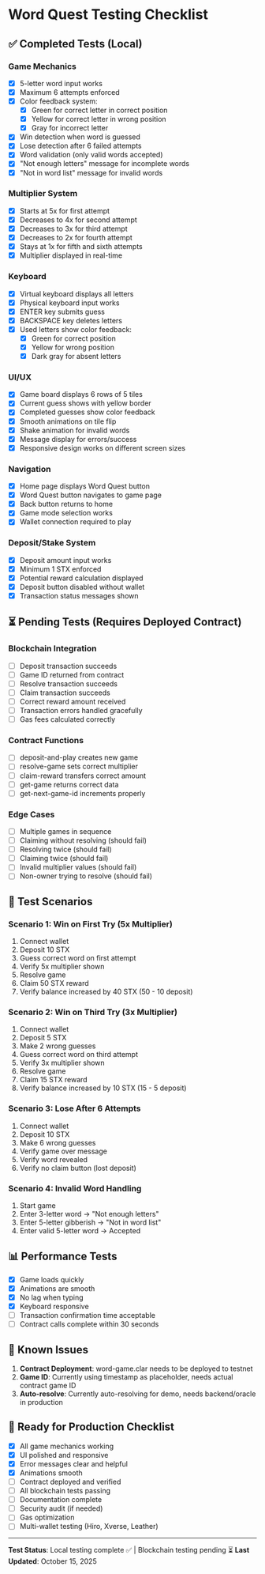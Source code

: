 # Word Quest Testing Checklist

## ✅ Completed Tests (Local)

### Game Mechanics
- [x] 5-letter word input works
- [x] Maximum 6 attempts enforced
- [x] Color feedback system:
  - [x] Green for correct letter in correct position
  - [x] Yellow for correct letter in wrong position
  - [x] Gray for incorrect letter
- [x] Win detection when word is guessed
- [x] Lose detection after 6 failed attempts
- [x] Word validation (only valid words accepted)
- [x] "Not enough letters" message for incomplete words
- [x] "Not in word list" message for invalid words

### Multiplier System
- [x] Starts at 5x for first attempt
- [x] Decreases to 4x for second attempt
- [x] Decreases to 3x for third attempt
- [x] Decreases to 2x for fourth attempt
- [x] Stays at 1x for fifth and sixth attempts
- [x] Multiplier displayed in real-time

### Keyboard
- [x] Virtual keyboard displays all letters
- [x] Physical keyboard input works
- [x] ENTER key submits guess
- [x] BACKSPACE key deletes letters
- [x] Used letters show color feedback:
  - [x] Green for correct position
  - [x] Yellow for wrong position
  - [x] Dark gray for absent letters

### UI/UX
- [x] Game board displays 6 rows of 5 tiles
- [x] Current guess shows with yellow border
- [x] Completed guesses show color feedback
- [x] Smooth animations on tile flip
- [x] Shake animation for invalid words
- [x] Message display for errors/success
- [x] Responsive design works on different screen sizes

### Navigation
- [x] Home page displays Word Quest button
- [x] Word Quest button navigates to game page
- [x] Back button returns to home
- [x] Game mode selection works
- [x] Wallet connection required to play

### Deposit/Stake System
- [x] Deposit amount input works
- [x] Minimum 1 STX enforced
- [x] Potential reward calculation displayed
- [x] Deposit button disabled without wallet
- [x] Transaction status messages shown

## ⏳ Pending Tests (Requires Deployed Contract)

### Blockchain Integration
- [ ] Deposit transaction succeeds
- [ ] Game ID returned from contract
- [ ] Resolve transaction succeeds
- [ ] Claim transaction succeeds
- [ ] Correct reward amount received
- [ ] Transaction errors handled gracefully
- [ ] Gas fees calculated correctly

### Contract Functions
- [ ] deposit-and-play creates new game
- [ ] resolve-game sets correct multiplier
- [ ] claim-reward transfers correct amount
- [ ] get-game returns correct data
- [ ] get-next-game-id increments properly

### Edge Cases
- [ ] Multiple games in sequence
- [ ] Claiming without resolving (should fail)
- [ ] Resolving twice (should fail)
- [ ] Claiming twice (should fail)
- [ ] Invalid multiplier values (should fail)
- [ ] Non-owner trying to resolve (should fail)

## 🎯 Test Scenarios

### Scenario 1: Win on First Try (5x Multiplier)
1. Connect wallet
2. Deposit 10 STX
3. Guess correct word on first attempt
4. Verify 5x multiplier shown
5. Resolve game
6. Claim 50 STX reward
7. Verify balance increased by 40 STX (50 - 10 deposit)

### Scenario 2: Win on Third Try (3x Multiplier)
1. Connect wallet
2. Deposit 5 STX
3. Make 2 wrong guesses
4. Guess correct word on third attempt
5. Verify 3x multiplier shown
6. Resolve game
7. Claim 15 STX reward
8. Verify balance increased by 10 STX (15 - 5 deposit)

### Scenario 3: Lose After 6 Attempts
1. Connect wallet
2. Deposit 10 STX
3. Make 6 wrong guesses
4. Verify game over message
5. Verify word revealed
6. Verify no claim button (lost deposit)

### Scenario 4: Invalid Word Handling
1. Start game
2. Enter 3-letter word → "Not enough letters"
3. Enter 5-letter gibberish → "Not in word list"
4. Enter valid 5-letter word → Accepted

## 📊 Performance Tests

- [x] Game loads quickly
- [x] Animations are smooth
- [x] No lag when typing
- [x] Keyboard responsive
- [ ] Transaction confirmation time acceptable
- [ ] Contract calls complete within 30 seconds

## 🐛 Known Issues

1. **Contract Deployment**: word-game.clar needs to be deployed to testnet
2. **Game ID**: Currently using timestamp as placeholder, needs actual contract game ID
3. **Auto-resolve**: Currently auto-resolving for demo, needs backend/oracle in production

## 🚀 Ready for Production Checklist

- [x] All game mechanics working
- [x] UI polished and responsive
- [x] Error messages clear and helpful
- [x] Animations smooth
- [ ] Contract deployed and verified
- [ ] All blockchain tests passing
- [ ] Documentation complete
- [ ] Security audit (if needed)
- [ ] Gas optimization
- [ ] Multi-wallet testing (Hiro, Xverse, Leather)

---

**Test Status**: Local testing complete ✅ | Blockchain testing pending ⏳
**Last Updated**: October 15, 2025
